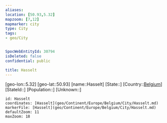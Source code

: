 ```yaml
---
aliases: 
location: [50.93,5.32]
mapzoom: [7,12] 
mapmarker: city 
type: City
tags:
- geo/City


SpocWebEntityId: 30794
isDeleted: false
confidential: public

title: Hasselt
---
```

[geo-lon::5.32]
[geo-lat::50.93]
[name::Hasselt]
[State::]
[Country::[Belgium](geo/Continent/Europe/Belgium.md)]
[StateId::]
[Population::]
[Unknown::]


```leaflet
id: Hasselt
coordinates: [Hasselt](geo/Continent/Europe/Belgium/City/Hasselt.md)
markerFile: [Hasselt](geo/Continent/Europe/Belgium/City/Hasselt.md)
defaultZoom: 11 
maxZoom: 18
```


